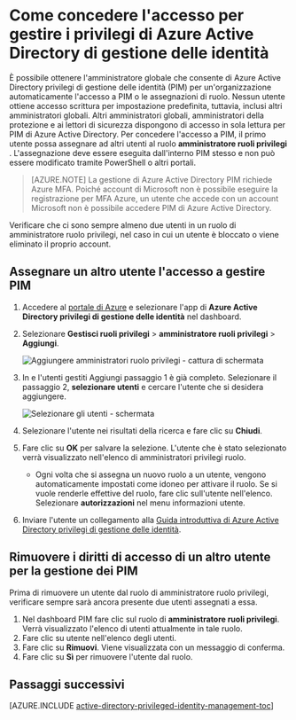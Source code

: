 <properties
   pageTitle="Come concedere l'accesso a PIM | Microsoft Azure"
   description="Informazioni su come aggiungere i ruoli degli utenti con l'estensione di Azure Active Directory privilegi gestione delle identità in modo che gestiscono PIM."
   services="active-directory"
   documentationCenter=""
   authors="kgremban"
   manager="femila"
   editor=""/>

<tags
   ms.service="active-directory"
   ms.devlang="na"
   ms.topic="article"
   ms.tgt_pltfrm="na"
   ms.workload="identity"
   ms.date="09/22/2016"
   ms.author="kgremban"/>

# <a name="how-to-give-access-to-manage-azure-ad-privileged-identity-management"></a>Come concedere l'accesso per gestire i privilegi di Azure Active Directory di gestione delle identità

È possibile ottenere l'amministratore globale che consente di Azure Active Directory privilegi di gestione delle identità (PIM) per un'organizzazione automaticamente l'accesso a PIM o le assegnazioni di ruolo. Nessun utente ottiene accesso scrittura per impostazione predefinita, tuttavia, inclusi altri amministratori globali. Altri amministratori globali, amministratori della protezione e ai lettori di sicurezza dispongono di accesso in sola lettura per PIM di Azure Active Directory. Per concedere l'accesso a PIM, il primo utente possa assegnare ad altri utenti al ruolo **amministratore ruoli privilegi** . L'assegnazione deve essere eseguita dall'interno PIM stesso e non può essere modificato tramite PowerShell o altri portali.

> [AZURE.NOTE] La gestione di Azure Active Directory PIM richiede Azure MFA. Poiché account di Microsoft non è possibile eseguire la registrazione per MFA Azure, un utente che accede con un account Microsoft non è possibile accedere PIM di Azure Active Directory.

Verificare che ci sono sempre almeno due utenti in un ruolo di amministratore ruolo privilegi, nel caso in cui un utente è bloccato o viene eliminato il proprio account.

## <a name="give-another-user-access-to-manage-pim"></a>Assegnare un altro utente l'accesso a gestire PIM

1. Accedere al [portale di Azure](https://portal.azure.com/) e selezionare l'app di **Azure Active Directory privilegi di gestione delle identità** nel dashboard.
2. Selezionare **Gestisci ruoli privilegi** > **amministratore ruoli privilegi** > **Aggiungi**.

    ![Aggiungere amministratori ruolo privilegi - cattura di schermata][1]

4. In e l'utenti gestiti Aggiungi passaggio 1 è già completo. Selezionare il passaggio 2, **selezionare utenti** e cercare l'utente che si desidera aggiungere.

    ![Selezionare gli utenti - schermata][2]

6. Selezionare l'utente nei risultati della ricerca e fare clic su **Chiudi**.
7. Fare clic su **OK** per salvare la selezione. L'utente che è stato selezionato verrà visualizzato nell'elenco di amministratori privilegi ruolo.

    - Ogni volta che si assegna un nuovo ruolo a un utente, vengono automaticamente impostati come idoneo per attivare il ruolo. Se si vuole renderle effettive del ruolo, fare clic sull'utente nell'elenco. Selezionare **autorizzazioni** nel menu informazioni utente.

8. Inviare l'utente un collegamento alla [Guida introduttiva di Azure Active Directory privilegi di gestione delle identità](active-directory-privileged-identity-management-getting-started.md).


## <a name="remove-another-users-access-rights-for-managing-pim"></a>Rimuovere i diritti di accesso di un altro utente per la gestione dei PIM

Prima di rimuovere un utente dal ruolo di amministratore ruolo privilegi, verificare sempre sarà ancora presente due utenti assegnati a essa.

1. Nel dashboard PIM fare clic sul ruolo di **amministratore ruoli privilegi**.  Verrà visualizzato l'elenco di utenti attualmente in tale ruolo.
2. Fare clic su utente nell'elenco degli utenti.
3. Fare clic su **Rimuovi**.  Viene visualizzata con un messaggio di conferma.
4. Fare clic su **Sì** per rimuovere l'utente dal ruolo.

<!--Every topic should have next steps and links to the next logical set of content to keep the customer engaged-->
## <a name="next-steps"></a>Passaggi successivi
[AZURE.INCLUDE [active-directory-privileged-identity-management-toc](../../includes/active-directory-privileged-identity-management-toc.md)]

<!--Image references-->

[1]: ./media/active-directory-privileged-identity-management-how-to-give-access-to-pim/PIM_add_PRA.png
[2]: ./media/active-directory-privileged-identity-management-how-to-give-access-to-pim/PIM_select_users.png
